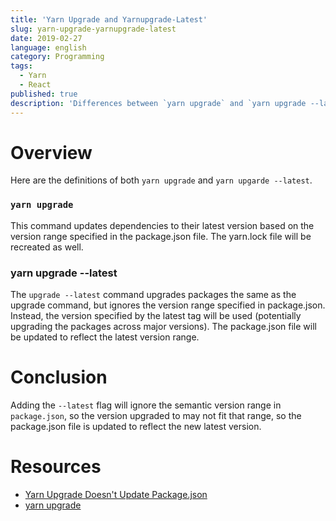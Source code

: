 ```yaml
---
title: 'Yarn Upgrade and Yarnupgrade-Latest'
slug: yarn-upgrade-yarnupgrade-latest
date: 2019-02-27
language: english
category: Programming
tags:
  - Yarn
  - React
published: true
description: 'Differences between `yarn upgrade` and `yarn upgrade --latest`.'
---
```


# Overview

Here are the definitions of both `yarn upgrade` and `yarn upgarde --latest`.

### `yarn upgrade`

This command updates dependencies to their latest version based on the version range specified in the package.json file. The yarn.lock file will be recreated as well.

### yarn upgrade --latest

The `upgrade --latest` command upgrades packages the same as the upgrade command, but ignores the version range specified in package.json. Instead, the version specified by the latest tag will be used (potentially upgrading the packages across major versions).
The package.json file will be updated to reflect the latest version range.

# Conclusion

Adding the `--latest` flag will ignore the semantic version range in `package.json`, so the version upgraded to may not fit that range, so the package.json file is updated to reflect the new latest version.

# Resources

- [Yarn Upgrade Doesn't Update Package.json](https://github.com/yarnpkg/yarn/issues/3266)
- [yarn upgrade](https://classic.yarnpkg.com/en/docs/cli/upgrade)
